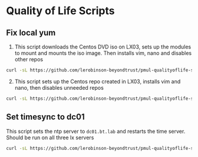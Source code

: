 # Quality of Life Scripts

## Fix local yum 

1. This script downloads the Centos DVD iso on LX03, sets up the modules to mount and mounts the iso image. Then installs vim, nano and disables other repos

```bash
curl -sL https://github.com/lerobinson-beyondtrust/pmul-qualityoflife-scripts/raw/main/lx03only.sh | bash -s
```
2. This script sets up the Centos repo created in LX03, installs vim and nano, then disables unneeded repos

```bash
curl -sL https://github.com/lerobinson-beyondtrust/pmul-qualityoflife-scripts/raw/main/lx01andlx02.sh | bash -s
```

## Set timesync to dc01

This script sets the ntp server to `dc01.bt.lab` and restarts the time server. Should be run on all three lx servers

```bash
curl -sL https://github.com/lerobinson-beyondtrust/pmul-qualityoflife-scripts/raw/main/timefix.sh | bash -s
```

